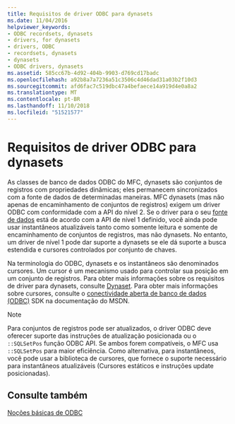 ```yaml
---
title: Requisitos de driver ODBC para dynasets
ms.date: 11/04/2016
helpviewer_keywords:
- ODBC recordsets, dynasets
- drivers, for dynasets
- drivers, ODBC
- recordsets, dynasets
- dynasets
- ODBC drivers, dynasets
ms.assetid: 585cc67b-4d92-404b-9903-d769cd17badc
ms.openlocfilehash: a92b8a7a7236a51c3506c4d46dad31a03b2f10d3
ms.sourcegitcommit: afd6fac7c519dbc47a4befaece14a919d4e0a8a2
ms.translationtype: MT
ms.contentlocale: pt-BR
ms.lasthandoff: 11/10/2018
ms.locfileid: "51521577"
---
```

# <a name="odbc-driver-requirements-for-dynasets"></a>Requisitos de driver ODBC para dynasets

As classes de banco de dados ODBC do MFC, dynasets são conjuntos de registros com propriedades dinâmicas; eles permanecem sincronizados com a fonte de dados de determinadas maneiras. MFC dynasets (mas não apenas de encaminhamento de conjuntos de registros) exigem um driver ODBC com conformidade com a API do nível 2. Se o driver para o seu [fonte de dados](../../data/odbc/data-source-odbc.md) está de acordo com a API de nível 1 definido, você ainda pode usar instantâneos atualizáveis tanto como somente leitura e somente de encaminhamento de conjuntos de registros, mas não dynasets. No entanto, um driver de nível 1 pode dar suporte a dynasets se ele dá suporte a busca estendida e cursores controlados por conjunto de chaves.

Na terminologia do ODBC, dynasets e os instantâneos são denominados cursores. Um cursor é um mecanismo usado para controlar sua posição em um conjunto de registros. Para obter mais informações sobre os requisitos de driver para dynasets, consulte [Dynaset](../../data/odbc/dynaset.md). Para obter mais informações sobre cursores, consulte o [conectividade aberta de banco de dados (ODBC)](/sql/odbc/microsoft-open-database-connectivity-odbc) SDK na documentação do MSDN.

> [!NOTE]
>  Para conjuntos de registros pode ser atualizados, o driver ODBC deve oferecer suporte das instruções de atualização posicionada ou o `::SQLSetPos` função ODBC API. Se ambos forem compatíveis, o MFC usa `::SQLSetPos` para maior eficiência. Como alternativa, para instantâneos, você pode usar a biblioteca de cursores, que fornece o suporte necessário para instantâneos atualizáveis (Cursores estáticos e instruções update posicionadas).

## <a name="see-also"></a>Consulte também

[Noções básicas de ODBC](../../data/odbc/odbc-basics.md)